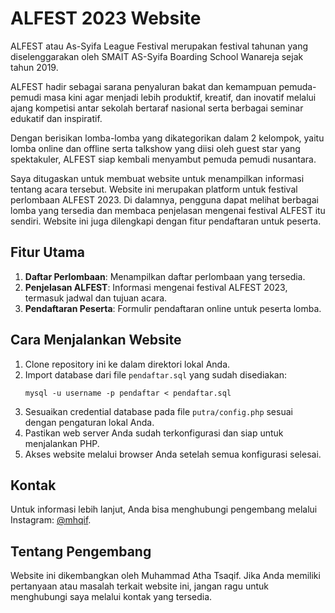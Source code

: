 # ALFEST 2023 Website

ALFEST atau As-Syifa League Festival merupakan festival tahunan yang diselenggarakan oleh SMAIT AS-Syifa Boarding School Wanareja sejak tahun 2019.

ALFEST hadir sebagai sarana penyaluran bakat dan kemampuan pemuda-pemudi masa kini agar menjadi lebih produktif, kreatif, dan inovatif melalui ajang kompetisi antar sekolah bertaraf nasional serta berbagai seminar edukatif dan inspiratif.

Dengan berisikan lomba-lomba yang dikategorikan dalam 2 kelompok, yaitu lomba online dan offline serta talkshow yang diisi oleh guest star yang spektakuler, ALFEST siap kembali menyambut pemuda pemudi nusantara.

Saya ditugaskan untuk membuat website untuk menampilkan informasi tentang acara tersebut.
Website ini merupakan platform untuk festival perlombaan ALFEST 2023. Di dalamnya, pengguna dapat melihat berbagai lomba yang tersedia dan membaca penjelasan mengenai festival ALFEST itu sendiri. Website ini juga dilengkapi dengan fitur pendaftaran untuk peserta.

## Fitur Utama

1. **Daftar Perlombaan**: Menampilkan daftar perlombaan yang tersedia.
2. **Penjelasan ALFEST**: Informasi mengenai festival ALFEST 2023, termasuk jadwal dan tujuan acara.
3. **Pendaftaran Peserta**: Formulir pendaftaran online untuk peserta lomba.

## Cara Menjalankan Website

1. Clone repository ini ke dalam direktori lokal Anda.
2. Import database dari file `pendaftar.sql` yang sudah disediakan:
    ```
    mysql -u username -p pendaftar < pendaftar.sql
    ```
3. Sesuaikan credential database pada file `putra/config.php` sesuai dengan pengaturan lokal Anda.
4. Pastikan web server Anda sudah terkonfigurasi dan siap untuk menjalankan PHP.
5. Akses website melalui browser Anda setelah semua konfigurasi selesai.

## Kontak

Untuk informasi lebih lanjut, Anda bisa menghubungi pengembang melalui Instagram: [@mhqif](https://instagram.com/mhqif).

## Tentang Pengembang

Website ini dikembangkan oleh Muhammad Atha Tsaqif. Jika Anda memiliki pertanyaan atau masalah terkait website ini, jangan ragu untuk menghubungi saya melalui kontak yang tersedia.
